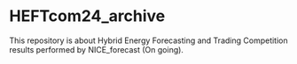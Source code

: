 # HEFTcom24_archive
This repository is about Hybrid Energy Forecasting and Trading Competition results performed by NICE_forecast (On going).
